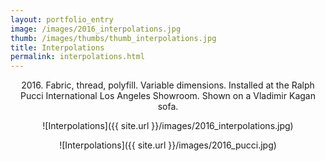 ```yaml
---
layout: portfolio_entry
image: /images/2016_interpolations.jpg
thumb: /images/thumbs/thumb_interpolations.jpg
title: Interpolations
permalink: interpolations.html
---
```

<!--description-->
<div style="text-align:center" markdown="1">

2016\. Fabric, thread, polyfill. Variable dimensions.  Installed at the Ralph Pucci International Los Angeles Showroom.  Shown on a Vladimir Kagan sofa.

![Interpolations]({{ site.url }}/images/2016_interpolations.jpg)


![Interpolations]({{ site.url }}/images/2016_pucci.jpg)



</div>